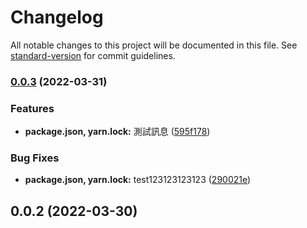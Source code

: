 # Changelog

All notable changes to this project will be documented in this file. See [standard-version](https://github.com/conventional-changelog/standard-version) for commit guidelines.

### [0.0.3](https://github.com/ahatomaslin0710/helloworld/compare/v0.0.2...v0.0.3) (2022-03-31)


### Features

* **package.json, yarn.lock:** 測試訊息 ([595f178](https://github.com/ahatomaslin0710/helloworld/commit/595f178e54480b18c184b2f7882f687db8210b7c))


### Bug Fixes

* **package.json, yarn.lock:** test123123123123 ([290021e](https://github.com/ahatomaslin0710/helloworld/commit/290021e5061db47b5ca87f218486f55ab72551d8))

## 0.0.2 (2022-03-30)
